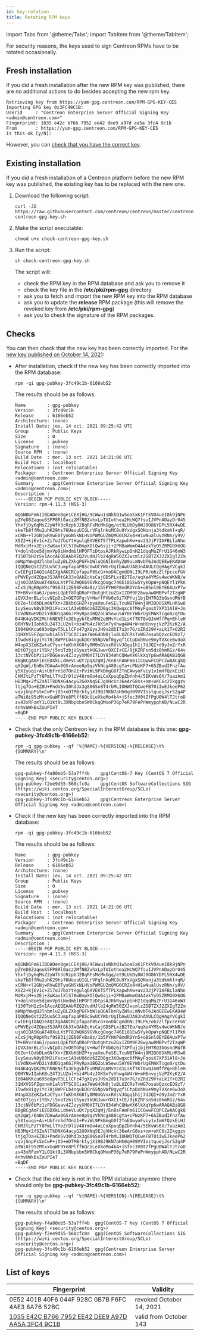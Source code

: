 ```yaml
---
id: key-rotation
title: Rotating RPM keys
---
```

import Tabs from '@theme/Tabs';
import TabItem from '@theme/TabItem';


For security reasons, the keys used to sign Centreon RPMs have to be rotated occasionally.

## Fresh installation

If you did a fresh installation after the new RPM key was published, 
there are no additional actions to do besides accepting the new rpm key.

```shell
Retrieving key from https://yum-gpg.centreon.com/RPM-GPG-KEY-CES
Importing GPG key 0x3FC49C1B:
Userid     : "Centreon Enterprise Server Official Signing Key <admin@centreon.com>"
Fingerprint: 1035 e42c b766 7952 ee42 dee9 a97d aa5a 3fc4 9c1b
From       : https://yum-gpg.centreon.com/RPM-GPG-KEY-CES
Is this ok [y/N]: 
```

However, you can [check that you have the correct key](#checks).

## Existing installation

If you did a fresh installation of a Centreon platform 
before the new RPM key was published, the existing key has to be replaced with the new one.

1. Download the following script:

    ```shell
    curl -JO https://raw.githubusercontent.com/centreon/centreon/master/centreon/check-centreon-gpg-key.sh
    ```

2. Make the script executable:

    ```shell
    chmod u+x check-centreon-gpg-key.sh
    ```

3. Run the script:

    ```shell
    sh check-centreon-gpg-key.sh
    ```

    The script will:
    * check the RPM key in the RPM database and ask you to remove it
    * check the key file in the **/etc/pki/rpm-gpg** directory
    * ask you to fetch and import the new RPM key into the RPM database
    * ask you to update the **release** RPM package (this will remove the revoked key from **/etc/pki/rpm-gpg**)
    * ask you to check the signature of the RPM packages.

## Checks

You can then check that the new key has been correctly imported. For the [new key published on October 14, 2021](#list-of-keys):

<Tabs groupId="sync">
<TabItem value="Fresh installation" label="Fresh installation">

* After installation, check if the new key has been correctly imported into the RPM database:

    ```shell
    rpm -qi gpg-pubkey-3fc49c1b-6166eb52
    ```

    The results should be as follows:

    ```shell
    Name        : gpg-pubkey
    Version     : 3fc49c1b
    Release     : 6166eb52
    Architecture: (none)
    Install Date: jeu. 14 oct. 2021 09:25:42 UTC
    Group       : Public Keys
    Size        : 0
    License     : pubkey
    Signature   : (none)
    Source RPM  : (none)
    Build Date  : mer. 13 oct. 2021 14:21:06 UTC
    Build Host  : localhost
    Relocations : (not relocatable)
    Packager    : Centreon Enterprise Server Official Signing Key <admin@centreon.com>
    Summary     : gpg(Centreon Enterprise Server Official Signing Key <admin@centreon.com>)
    Description :
    -----BEGIN PGP PUBLIC KEY BLOCK-----
    Version: rpm-4.11.3 (NSS-3)

    mQGNBGFm61IBDADen8ge1CEXjHG/9CWwu1sNkhQ1w5oaExK1FtkVO4ueI8k9jNPn
    pZYeD8ZaqouSSFP8Rl0acz2MfNBZvhxLpTUIothea2HcWQ7fsuIJVPnADazDr045
    YhxfjDy6qMsZ2yWfh3cRzpbJ2BqRFsMcMkGgq/et9LUbDy8WJ0O86YDPL5RX4wDE
    ske7b8ffRu2uhK29hs76UeuuUIGLrVFqlnkuMC8u9YxVgxSONonja3tdkmhl+qR/
    xCRN++l2GNjwRVwE0TyoGN5kNLHVoPWMGUZmQMG0CRZx4+H1wNualUvzRNn/y9V/
    X9Z2+kjEv1c+Zi7oJ7bsYtHgulqEXVEKT5fTPLXapwhKw+uv23JjP7IAFBLlaNhn
    MdRxiM+x2Ej+ZwKaxlXl578wBmpXOlQw6sji+2PM8aWmmO4A4ekYyO5ZRMG0X6OG
    Y+doln8oe5djmvVp9iNvdmblHPOFTzDtpsAJRkRywipSnH21dqqMuZFrU1G46nW3
    f150TbH2zSv1AccAEQEAAbREQ2VudHJlb24gRW50ZXJwcmlzZSBTZXJ2ZXIgT2Zm
    aWNpYWwgU2lnbmluZyBLZXkgPGFkbWluQGNlbnRyZW9uLmNvbT6JAdQEEwEKAD4W
    IQQQNeQst2Z5Uu5C3umpfapaP8ScGwUCYWbrUgIbAwUJA8JnAAULCQgHAgYVCgkI
    CwIEFgIDAQIeAQIXgAAKCRCpfapaP8ScG+noDACgmdONLI9LP6/o6zZlfpcceFGV
    oPWVEyd4ZOpe3SJAMtGk33xOAkEcHsCajGDSPLxzB2TEo/uqXe4YMSv4wcWKNB/e
    ujs0IQA5KuAT40XuLXtPT8JWQK69GVkcgOogc746Ei81Ew5YykOpW+pNQEYl1PkK
    xCxSjNgR0pVRsf9S831j2E00FvBa8z/1b5PYHKP8mdROYn5+oBSnl0EYE6AUxP7w
    TM+BVvrda6J/punsLQpEf8fqDRoPrDutgHtzuZGxIZOM9F26wyaw0MBPvf2TzgWP
    iQVXJmrBLzlcvNIpDc2vOETGFgjV+HwffFVb0z6iTXPfuj1bjEH7RQ3bGsndRWfB
    06Zo+lOdbDLm6NfXn+ZBXb6GHZP+pyaXmuFeSELTcuNBTW4nj9M2DD8SkMLHRSw8
    1uySeuvN8yD3M2iFxcxc1A3eUO6dz6ZZD0gc3KQwqxc6fMAyFqosX7XP31Al8+Jo
    lUVdNXwHVD2iYdUD1gaK6JPRyRpa1BQZoLWSewu5AY0EYWbrUgEMAKTcgo0/qtDu
    B44K4qVDK2MchhNENEfx3EbgybfEuRMd2q6MvYcd1LsKfTKT0vQJnWffPq+BhleH
    Q0HYNvIIohKBu24T3LUZnl+bz4Pb4zJXKSm7yVhwg4W4rW+mH6nvyjVzP2KzK2/A
    I004UKKcu693eOpvT5LLlCFz47gXGysJH9v2dDI7u3r7G/xZRd29V+aLk1T+O2RI
    31HXVSSFZqxnwh1albTTSCOCiae7WeG4ON0jluBLUZCRsTvWG7osubQzxcEO9zT/
    Ilwdv8igyiYc78j8WPFLb4ngukDOr65NpVWf0gyqf1CtpDxhNue9myTVXce6w3oX
    W4npX3ZeKZwtaCYyvrfuKhXXG8fy0M0mGVvxRVsVJGgq1h1j7dJQI+d9yJmZrYxR
    mDtO7jgir1YBk/j5noTzbjUSyuztkUGJwwrOXCI+CE/9jKZRFsn5dz8hmRGz/64v
    13ctNV6bPz1zFDGGeav4ZJzyyXM0XI7LDY834WhCQHwXX6lkXqYp6wARAQABiQG8
    BBgBCgAmFiEEEDXkLLdmeVLuQt7pqX2qWj/EnBsFAmFm61ICGwwFCQPCZwAACgkQ
    qX2qWj/EnBv7DAwAx0GSrAmee0p9qzVhNcg480cgYa+cPNzKF7+6SZBudIFnzfAu
    y5X1yuqi+Ai+UbfrnSd7OnU1+PviWL9PkBmgG0f2TnEAwyoFviy1vImHfQzkEiHJ
    CKMJtLPzTY8PmLlTYoZrDliV48rmOo4oLCoXpuqDpZbYnh4/5EKvWs6X/7uazAm1
    HB3Mq+2fSZsAlTkDNXG4acyG2G0XNq5EJgVHcVc36eArG8ss+om+uKC6c2Ikggzv
    ltjq7Oa+EZ8U+PndVSv30hdJx3g806So8T4rbMLIOHWOTQCweFBT0iIwEJkeeP62
    vqvjGnpPs5nCwP+jO5+eDTMBrktyjX19BJ9KN7oHh0qH09VVIsstquejJsrS2g4P
    aTWi0i95zMtxxGuWF9Ye8Plff6QcULeXkeMo4b4+jSfec3V0tZfPgU0W4lTJtroD
    zv43xRFzmY1LO1kt9L3XNbpbbn5W0CkqQMooP36p7eR79FePnWmypphAD/NLwC2R
    4nhvUWkBsZoUPIeT
    =BqDF
    -----END PGP PUBLIC KEY BLOCK-----
    ```

* Check that the only Centreon key in the RPM database is this one: **gpg-pubkey-3fc49c1b-6166eb52**:

    ```shell
    rpm -q gpg-pubkey --qf '%{NAME}-%{VERSION}-%{RELEASE}\t%{SUMMARY}\n'
    ```

    The results should be as follows:

    ```shell
    gpg-pubkey-f4a80eb5-53a7ff4b	gpg(CentOS-7 Key (CentOS 7 Official Signing Key) <security@centos.org>)
    gpg-pubkey-f2ee9d55-560cfc0a	gpg(CentOS SoftwareCollections SIG (https://wiki.centos.org/SpecialInterestGroup/SCLo) <security@centos.org>)
    gpg-pubkey-3fc49c1b-6166eb52	gpg(Centreon Enterprise Server Official Signing Key <admin@centreon.com>)
    ```

</TabItem>
<TabItem value="Existing installation" label="Existing installation">

* Check if the new key has been correctly imported into the RPM database:

    ```shell
    rpm -qi gpg-pubkey-3fc49c1b-6166eb52
    ```

    The results should be as follows:

    ```shell
    Name        : gpg-pubkey
    Version     : 3fc49c1b
    Release     : 6166eb52
    Architecture: (none)
    Install Date: jeu. 14 oct. 2021 09:25:42 UTC
    Group       : Public Keys
    Size        : 0
    License     : pubkey
    Signature   : (none)
    Source RPM  : (none)
    Build Date  : mer. 13 oct. 2021 14:21:06 UTC
    Build Host  : localhost
    Relocations : (not relocatable)
    Packager    : Centreon Enterprise Server Official Signing Key <admin@centreon.com>
    Summary     : gpg(Centreon Enterprise Server Official Signing Key <admin@centreon.com>)
    Description :
    -----BEGIN PGP PUBLIC KEY BLOCK-----
    Version: rpm-4.11.3 (NSS-3)

    mQGNBGFm61IBDADen8ge1CEXjHG/9CWwu1sNkhQ1w5oaExK1FtkVO4ueI8k9jNPn
    pZYeD8ZaqouSSFP8Rl0acz2MfNBZvhxLpTUIothea2HcWQ7fsuIJVPnADazDr045
    YhxfjDy6qMsZ2yWfh3cRzpbJ2BqRFsMcMkGgq/et9LUbDy8WJ0O86YDPL5RX4wDE
    ske7b8ffRu2uhK29hs76UeuuUIGLrVFqlnkuMC8u9YxVgxSONonja3tdkmhl+qR/
    xCRN++l2GNjwRVwE0TyoGN5kNLHVoPWMGUZmQMG0CRZx4+H1wNualUvzRNn/y9V/
    X9Z2+kjEv1c+Zi7oJ7bsYtHgulqEXVEKT5fTPLXapwhKw+uv23JjP7IAFBLlaNhn
    MdRxiM+x2Ej+ZwKaxlXl578wBmpXOlQw6sji+2PM8aWmmO4A4ekYyO5ZRMG0X6OG
    Y+doln8oe5djmvVp9iNvdmblHPOFTzDtpsAJRkRywipSnH21dqqMuZFrU1G46nW3
    f150TbH2zSv1AccAEQEAAbREQ2VudHJlb24gRW50ZXJwcmlzZSBTZXJ2ZXIgT2Zm
    aWNpYWwgU2lnbmluZyBLZXkgPGFkbWluQGNlbnRyZW9uLmNvbT6JAdQEEwEKAD4W
    IQQQNeQst2Z5Uu5C3umpfapaP8ScGwUCYWbrUgIbAwUJA8JnAAULCQgHAgYVCgkI
    CwIEFgIDAQIeAQIXgAAKCRCpfapaP8ScG+noDACgmdONLI9LP6/o6zZlfpcceFGV
    oPWVEyd4ZOpe3SJAMtGk33xOAkEcHsCajGDSPLxzB2TEo/uqXe4YMSv4wcWKNB/e
    ujs0IQA5KuAT40XuLXtPT8JWQK69GVkcgOogc746Ei81Ew5YykOpW+pNQEYl1PkK
    xCxSjNgR0pVRsf9S831j2E00FvBa8z/1b5PYHKP8mdROYn5+oBSnl0EYE6AUxP7w
    TM+BVvrda6J/punsLQpEf8fqDRoPrDutgHtzuZGxIZOM9F26wyaw0MBPvf2TzgWP
    iQVXJmrBLzlcvNIpDc2vOETGFgjV+HwffFVb0z6iTXPfuj1bjEH7RQ3bGsndRWfB
    06Zo+lOdbDLm6NfXn+ZBXb6GHZP+pyaXmuFeSELTcuNBTW4nj9M2DD8SkMLHRSw8
    1uySeuvN8yD3M2iFxcxc1A3eUO6dz6ZZD0gc3KQwqxc6fMAyFqosX7XP31Al8+Jo
    lUVdNXwHVD2iYdUD1gaK6JPRyRpa1BQZoLWSewu5AY0EYWbrUgEMAKTcgo0/qtDu
    B44K4qVDK2MchhNENEfx3EbgybfEuRMd2q6MvYcd1LsKfTKT0vQJnWffPq+BhleH
    Q0HYNvIIohKBu24T3LUZnl+bz4Pb4zJXKSm7yVhwg4W4rW+mH6nvyjVzP2KzK2/A
    I004UKKcu693eOpvT5LLlCFz47gXGysJH9v2dDI7u3r7G/xZRd29V+aLk1T+O2RI
    31HXVSSFZqxnwh1albTTSCOCiae7WeG4ON0jluBLUZCRsTvWG7osubQzxcEO9zT/
    Ilwdv8igyiYc78j8WPFLb4ngukDOr65NpVWf0gyqf1CtpDxhNue9myTVXce6w3oX
    W4npX3ZeKZwtaCYyvrfuKhXXG8fy0M0mGVvxRVsVJGgq1h1j7dJQI+d9yJmZrYxR
    mDtO7jgir1YBk/j5noTzbjUSyuztkUGJwwrOXCI+CE/9jKZRFsn5dz8hmRGz/64v
    13ctNV6bPz1zFDGGeav4ZJzyyXM0XI7LDY834WhCQHwXX6lkXqYp6wARAQABiQG8
    BBgBCgAmFiEEEDXkLLdmeVLuQt7pqX2qWj/EnBsFAmFm61ICGwwFCQPCZwAACgkQ
    qX2qWj/EnBv7DAwAx0GSrAmee0p9qzVhNcg480cgYa+cPNzKF7+6SZBudIFnzfAu
    y5X1yuqi+Ai+UbfrnSd7OnU1+PviWL9PkBmgG0f2TnEAwyoFviy1vImHfQzkEiHJ
    CKMJtLPzTY8PmLlTYoZrDliV48rmOo4oLCoXpuqDpZbYnh4/5EKvWs6X/7uazAm1
    HB3Mq+2fSZsAlTkDNXG4acyG2G0XNq5EJgVHcVc36eArG8ss+om+uKC6c2Ikggzv
    ltjq7Oa+EZ8U+PndVSv30hdJx3g806So8T4rbMLIOHWOTQCweFBT0iIwEJkeeP62
    vqvjGnpPs5nCwP+jO5+eDTMBrktyjX19BJ9KN7oHh0qH09VVIsstquejJsrS2g4P
    aTWi0i95zMtxxGuWF9Ye8Plff6QcULeXkeMo4b4+jSfec3V0tZfPgU0W4lTJtroD
    zv43xRFzmY1LO1kt9L3XNbpbbn5W0CkqQMooP36p7eR79FePnWmypphAD/NLwC2R
    4nhvUWkBsZoUPIeT
    =BqDF
    -----END PGP PUBLIC KEY BLOCK-----
    ```

* Check that the old key is not in the RPM database anymore (there should 
only be **gpg-pubkey-3fc49c1b-6166eb52**):

  ```shell
  rpm -q gpg-pubkey --qf '%{NAME}-%{VERSION}-%{RELEASE}\t%{SUMMARY}\n'
  ```

  The results should be as follows:

  ```shell
  gpg-pubkey-f4a80eb5-53a7ff4b	gpg(CentOS-7 Key (CentOS 7 Official Signing Key) <security@centos.org>)
  gpg-pubkey-f2ee9d55-560cfc0a	gpg(CentOS SoftwareCollections SIG (https://wiki.centos.org/SpecialInterestGroup/SCLo) <security@centos.org>)
  gpg-pubkey-3fc49c1b-6166eb52	gpg(Centreon Enterprise Server Official Signing Key <admin@centreon.com>)
  ```

</TabItem>
</Tabs>

## List of keys

| Fingerprint                                       | Validity                                        |
|---------------------------------------------------|-------------------------------------------------|
| 0E52 401B 40F6 044F 928C 0B7B F6FC 4AE3 8A76 52BC | revoked October 14, 2021                        |
| [1035 E42C B766 7952 EE42 DEE9 A97D AA5A 3FC4 9C1B](https://yum-gpg.centreon.com/RPM-GPG-KEY-CES) | valid from October 143 |
